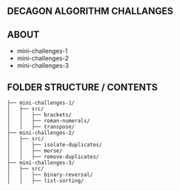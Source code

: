 ## DECAGON ALGORITHM CHALLANGES

## ABOUT

- mini-challenges-1 
- mini-challenges-2
- mini-challenges-3

## FOLDER STRUCTURE / CONTENTS

```
├── mini-challenges-1/
│   ├── src/
│   │   ├── brackets/
│   │   ├── roman-numerals/
│   │   ├── transpose/
├── mini-challenges-2/
│   ├── src/
│   │   ├── isolate-duplicates/
│   │   ├── morse/
│   │   ├── remove-duplicates/
├── mini-challenges-3/
│   ├── src/
│   │   ├── binary-reversal/
│   │   ├── list-sorting/

```